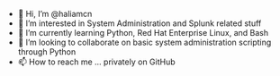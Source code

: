 - 👋 Hi, I’m @haliamcn
- 👀 I’m interested in System Administration and Splunk related stuff
- 🌱 I’m currently learning Python, Red Hat Enterprise Linux, and Bash
- 💞️ I’m looking to collaborate on basic system administration scripting through Python
- 📫 How to reach me ... privately on GitHub

<!---
haliamcn/haliamcn is a ✨ special ✨ repository because its `README.md` (this file) appears on your GitHub profile.
You can click the Preview link to take a look at your changes.
--->
